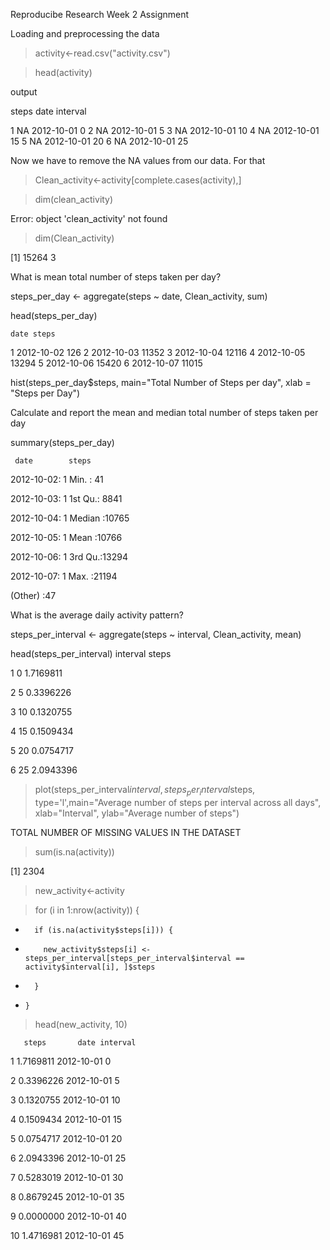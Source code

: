 
Reproducibe Research Week 2 Assignment

Loading and preprocessing the data

>activity<-read.csv("activity.csv")

>head(activity)

output

steps date interval

1 NA 2012-10-01 0
2 NA 2012-10-01 5
3 NA 2012-10-01 10
4 NA 2012-10-01 15
5 NA 2012-10-01 20
6 NA 2012-10-01 25

Now we have to remove the NA values from our data. For that

>Clean_activity<-activity[complete.cases(activity),]

>dim(clean_activity)

Error: object 'clean_activity' not found

>dim(Clean_activity)

[1] 15264 3

What is mean total number of steps taken per day?

steps_per_day <- aggregate(steps ~ date, Clean_activity, sum)


head(steps_per_day)


    date steps
1 2012-10-02 126 2 2012-10-03 11352 3 2012-10-04 12116 4 2012-10-05 13294 5 2012-10-06 15420 6 2012-10-07 11015

hist(steps_per_day$steps, main="Total Number of Steps per day", xlab = "Steps per Day")

Calculate and report the mean and median total number of steps taken per day

summary(steps_per_day)

     date        steps      
2012-10-02: 1 Min. : 41

2012-10-03: 1 1st Qu.: 8841

2012-10-04: 1 Median :10765

2012-10-05: 1 Mean :10766

2012-10-06: 1 3rd Qu.:13294

2012-10-07: 1 Max. :21194

(Other) :47

What is the average daily activity pattern?

steps_per_interval <- aggregate(steps ~ interval, Clean_activity, mean)

head(steps_per_interval)
  interval     steps
  
1        0 1.7169811

2        5 0.3396226

3       10 0.1320755

4       15 0.1509434

5       20 0.0754717

6       25 2.0943396

> plot(steps_per_interval$interval, steps_per_interval$steps, type='l',main="Average number of steps per interval across all days", xlab="Interval", ylab="Average number of steps")

TOTAL NUMBER OF MISSING VALUES IN THE DATASET

> sum(is.na(activity))

[1] 2304

> new_activity<-activity

>  for (i in 1:nrow(activity)) {
+       if (is.na(activity$steps[i])) {
+         new_activity$steps[i] <- steps_per_interval[steps_per_interval$interval ==     activity$interval[i], ]$steps
+       }
+     }

> head(new_activity, 10)

       steps       date interval
       
1  1.7169811 2012-10-01        0

2  0.3396226 2012-10-01        5

3  0.1320755 2012-10-01       10

4  0.1509434 2012-10-01       15

5  0.0754717 2012-10-01       20

6  2.0943396 2012-10-01       25

7  0.5283019 2012-10-01       30

8  0.8679245 2012-10-01       35

9  0.0000000 2012-10-01       40

10 1.4716981 2012-10-01       45
